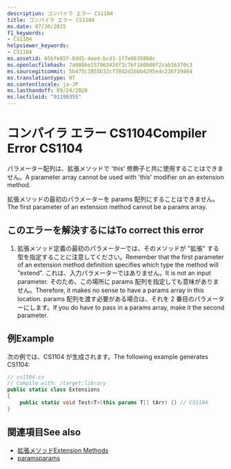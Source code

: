 ```yaml
---
description: コンパイラ エラー CS1104
title: コンパイラ エラー CS1104
ms.date: 07/20/2015
f1_keywords:
- CS1104
helpviewer_keywords:
- CS1104
ms.assetid: 65bfe85f-8dd1-4aed-bcd1-1f7e0635868c
ms.openlocfilehash: 7a080be15796342df3c7ef180b00f2cab16370c3
ms.sourcegitcommit: 5b475c1855b32cf78d2d1bbb4295e4c236f39464
ms.translationtype: HT
ms.contentlocale: ja-JP
ms.lasthandoff: 09/24/2020
ms.locfileid: "91199355"
---
```

# <a name="compiler-error-cs1104"></a><span data-ttu-id="2aced-103">コンパイラ エラー CS1104</span><span class="sxs-lookup"><span data-stu-id="2aced-103">Compiler Error CS1104</span></span>

<span data-ttu-id="2aced-104">パラメーター配列は、拡張メソッドで 'this' 修飾子と共に使用することはできません。</span><span class="sxs-lookup"><span data-stu-id="2aced-104">A parameter array cannot be used with 'this' modifier on an extension method.</span></span>  
  
 <span data-ttu-id="2aced-105">拡張メソッドの最初のパラメーターを params 配列にすることはできません。</span><span class="sxs-lookup"><span data-stu-id="2aced-105">The first parameter of an extension method cannot be a params array.</span></span>  
  
## <a name="to-correct-this-error"></a><span data-ttu-id="2aced-106">このエラーを解決するには</span><span class="sxs-lookup"><span data-stu-id="2aced-106">To correct this error</span></span>  
  
1. <span data-ttu-id="2aced-107">拡張メソッド定義の最初のパラメーターでは、そのメソッドが "拡張" する型を指定することに注意してください。</span><span class="sxs-lookup"><span data-stu-id="2aced-107">Remember that the first parameter of an extension method definition specifies which type the method will "extend".</span></span> <span data-ttu-id="2aced-108">これは、入力パラメーターではありません。</span><span class="sxs-lookup"><span data-stu-id="2aced-108">It is not an input parameter.</span></span> <span data-ttu-id="2aced-109">そのため、この場所に params 配列を指定しても意味がありません。</span><span class="sxs-lookup"><span data-stu-id="2aced-109">Therefore, it makes no sense to have a params array in this location.</span></span> <span data-ttu-id="2aced-110">params 配列を渡す必要がある場合は、それを 2 番目のパラメーターにします。</span><span class="sxs-lookup"><span data-stu-id="2aced-110">If you do have to pass in a params array, make it the second parameter.</span></span>  
  
## <a name="example"></a><span data-ttu-id="2aced-111">例</span><span class="sxs-lookup"><span data-stu-id="2aced-111">Example</span></span>  

 <span data-ttu-id="2aced-112">次の例では、CS1104 が生成されます。</span><span class="sxs-lookup"><span data-stu-id="2aced-112">The following example generates CS1104:</span></span>  
  
```csharp  
// cs1104.cs  
// Compile with: /target:library  
public static class Extensions  
{  
    public static void Test<T>(this params T[] tArr) {} // CS1104  
}
```  
  
## <a name="see-also"></a><span data-ttu-id="2aced-113">関連項目</span><span class="sxs-lookup"><span data-stu-id="2aced-113">See also</span></span>

- [<span data-ttu-id="2aced-114">拡張メソッド</span><span class="sxs-lookup"><span data-stu-id="2aced-114">Extension Methods</span></span>](../programming-guide/classes-and-structs/extension-methods.md)
- [<span data-ttu-id="2aced-115">params</span><span class="sxs-lookup"><span data-stu-id="2aced-115">params</span></span>](../language-reference/keywords/params.md)
